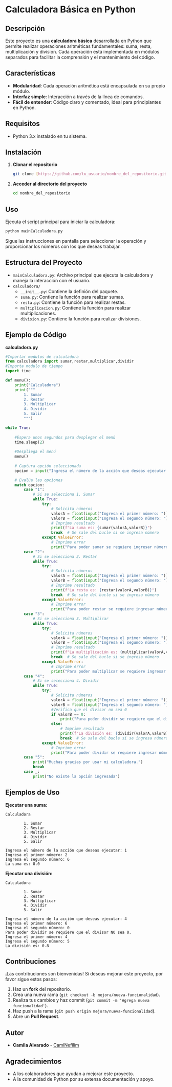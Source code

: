 # Calculadora Básica en Python

## Descripción

Este proyecto es una **calculadora básica** desarrollada en Python que permite realizar operaciones aritméticas fundamentales: suma, resta, multiplicación y división. Cada operación está implementada en módulos separados para facilitar la comprensión y el mantenimiento del código.

## Características

- **Modularidad**: Cada operación aritmética está encapsulada en su propio módulo.
- **Interfaz simple**: Interacción a través de la línea de comandos.
- **Fácil de entender**: Código claro y comentado, ideal para principiantes en Python.

## Requisitos

- Python 3.x instalado en tu sistema.

## Instalación

1. **Clonar el repositorio**

   ```bash
   git clone [https://github.com/tu_usuario/nombre_del_repositorio.git](https://github.com/CamiNefilim/calculadoraPython.git)
   ```

2. **Acceder al directorio del proyecto**

   ```bash
   cd nombre_del_repositorio
   ```

## Uso

Ejecuta el script principal para iniciar la calculadora:

```bash
python mainCalculadora.py
```

Sigue las instrucciones en pantalla para seleccionar la operación y proporcionar los números con los que deseas trabajar.

## Estructura del Proyecto

- `mainCalculadora.py`: Archivo principal que ejecuta la calculadora y maneja la interacción con el usuario.
- `calculadora/`  
  - `__init__.py`: Contiene la definión del paquete.
  - `suma.py`: Contiene la función para realizar sumas.
  - `resta.py`: Contiene la función para realizar restas.
  - `multiplicacion.py`: Contiene la función para realizar multiplicaciones.
  - `division.py`: Contiene la función para realizar divisiones.

## Ejemplo de Código

**calculadora.py**

```python
#Importar modulos de calculadora
from calculadora import sumar,restar,multiplicar,dividir
#Importa modulo de tiempo
import time

def menu():
    print("Calculadora")
    print("""
        1. Sumar
        2. Restar
        3. Multiplicar
        4. Dividir
        5. Salir
        """)

while True:
    
    #Espera unos segundos para desplegar el menú
    time.sleep(2)    
    
    #Despliega el menú
    menu()
    
    # Captura opción seleccionada
    opcion = input("Ingresa el número de la acción que deseas ejecutar: ")

    # Evalúa las opciones
    match opcion:
        case "1":
            # Si se selecciona 1. Sumar
            while True:
                try:
                    # Solicita números
                    valorA = float(input("Ingresa el primer número: "))
                    valorB = float(input("Ingresa el segundo número: "))
                    # Imprime resultado
                    print(f"La suma es: {sumar(valorA,valorB)}")
                    break  # Se sale del bucle si se ingresa número
                except ValueError:
                    # Imprime error
                    print("Para poder sumar se requiere ingresar números.")
        case "2":
            # Si se selecciona 2. Restar
            while True:
                try:
                    # Solicita números
                    valorA = float(input("Ingresa el primer número: "))
                    valorB = float(input("Ingresa el segundo número: "))
                    # Imprime resultado
                    print(f"La resta es: {restar(valorA,valorB)}")
                    break  # Se sale del bucle si se ingresa número
                except ValueError:
                    # Imprime error
                    print("Para poder restar se requiere ingresar números.")
        case "3":
            # Si se selecciona 3. Multiplicar
            while True:
                try:
                    # Solicita números
                    valorA = float(input("Ingresa el primer número: "))
                    valorB = float(input("Ingresa el segundo número: "))
                    # Imprime resultado
                    print(f"La multiplicación es: {multiplicar(valorA,valorB)}")
                    break  # Se sale del bucle si se ingresa número
                except ValueError:
                    # Imprime error
                    print("Para poder multiplicar se requiere ingresar números.")
        case "4":
            # Si se selecciona 4. Dividir
            while True:
                try:
                    # Solicita números
                    valorA = float(input("Ingresa el primer número: "))
                    valorB = float(input("Ingresa el segundo número: "))
                    #Verifica que el divisor no sea 0
                    if valorB == 0:
                        print("Para poder dividir se requiere que el divisor NO sea 0.")
                    else:
                        # Imprime resultado
                        print(f"La división es: {dividir(valorA,valorB)}")
                        break  # Se sale del bucle si se ingresa número
                except ValueError:
                    # Imprime error
                    print("Para poder dividir se requiere ingresar números.")
        case "5":
            print("Muchas gracias por usar mi calculadora.")
            break
        case _:
            print("No existe la opción ingresada")
```

## Ejemplos de Uso

**Ejecutar una suma:**

```
Calculadora

        1. Sumar
        2. Restar
        3. Multiplicar
        4. Dividir
        5. Salir

Ingresa el número de la acción que deseas ejecutar: 1
Ingresa el primer número: 2
Ingresa el segundo número: 6
La suma es: 8.0
```

**Ejecutar una división:**

```
Calculadora

        1. Sumar
        2. Restar
        3. Multiplicar
        4. Dividir
        5. Salir

Ingresa el número de la acción que deseas ejecutar: 4
Ingresa el primer número: 6
Ingresa el segundo número: 0
Para poder dividir se requiere que el divisor NO sea 0.
Ingresa el primer número: 4
Ingresa el segundo número: 5
La división es: 0.8
```

## Contribuciones

¡Las contribuciones son bienvenidas! Si deseas mejorar este proyecto, por favor sigue estos pasos:

1. Haz un **fork** del repositorio.
2. Crea una nueva rama (`git checkout -b mejora/nueva-funcionalidad`).
3. Realiza tus cambios y haz commit (`git commit -m 'Agrega nueva funcionalidad'`).
4. Haz push a la rama (`git push origin mejora/nueva-funcionalidad`).
5. Abre un **Pull Request**.

## Autor

- **Camila Alvarado** - [CamiNefilim](https://github.com/CamiNefilim)

## Agradecimientos

- A los colaboradores que ayudan a mejorar este proyecto.
- A la comunidad de Python por su extensa documentación y apoyo.

